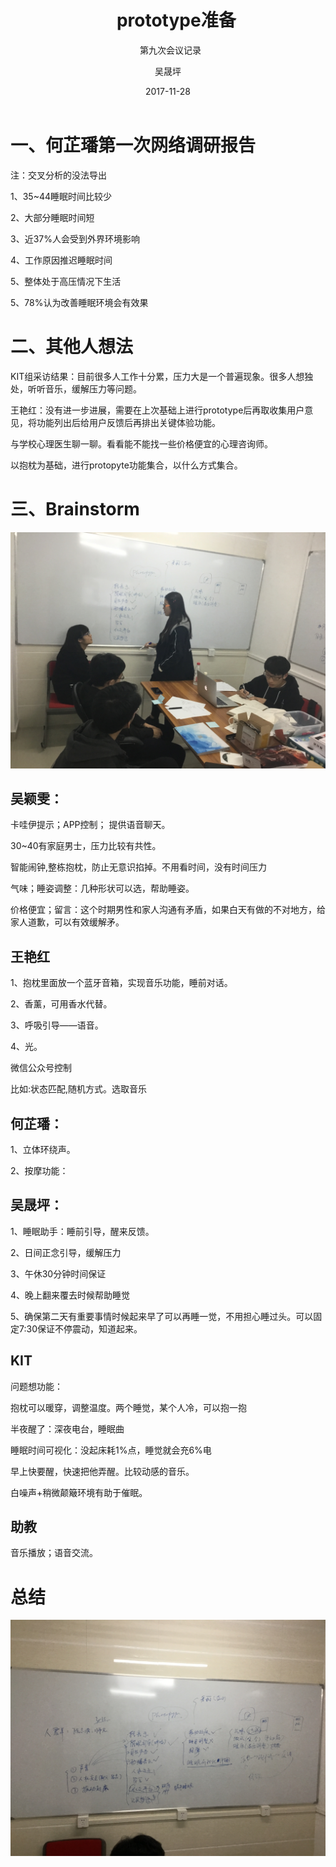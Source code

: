 ﻿---
layout:     post
title:      prototype准备
subtitle:   第九次会议记录
date:       2017-11-28
author:     吴晟坪
header-img: img/Meeting_Record_bg.png
catalog: true
tags:
    - 会议记录
---

# 一、何芷璠第一次网络调研报告


注：交叉分析的没法导出


1、35~44睡眠时间比较少<br>

2、大部分睡眠时间短<br>

3、近37%人会受到外界环境影响<br>

4、工作原因推迟睡眠时间<br>

5、整体处于高压情况下生活<br>

5、78%认为改善睡眠环境会有效果<br>

# 二、其他人想法


KIT组采访结果：目前很多人工作十分累，压力大是一个普遍现象。很多人想独处，听听音乐，缓解压力等问题。<br>

王艳红：没有进一步进展，需要在上次基础上进行prototype后再取收集用户意见，将功能列出后给用户反馈后再排出关键体验功能。<br>

与学校心理医生聊一聊。看看能不能找一些价格便宜的心理咨询师。<br>

以抱枕为基础，进行protopyte功能集合，以什么方式集合。<br>

# 三、Brainstorm


![](https://github.com/Design-Thinking/Design-Thinking.github.io/blob/master/img/meeting_Record/9-1.JPG?raw=true)<br>


## 吴颖雯：

卡哇伊提示；APP控制； 提供语音聊天。<br>

30~40有家庭男士，压力比较有共性。<br>

智能闹钟,整栋抱枕，防止无意识掐掉。不用看时间，没有时间压力<br>

气味；睡姿调整：几种形状可以选，帮助睡姿。<br>

价格便宜；留言：这个时期男性和家人沟通有矛盾，如果白天有做的不对地方，给家人道歉，可以有效缓解矛。<br>

## 王艳红

1、抱枕里面放一个蓝牙音箱，实现音乐功能，睡前对话。<br>

2、香薰，可用香水代替。<br>

3、呼吸引导——语音。<br>

4、光。<br>

微信公众号控制<br>

比如:状态匹配,随机方式。选取音乐<br>

## 何芷璠：

1、立体环绕声。<br>

2、按摩功能：<br>

## 吴晟坪：

1、睡眠助手：睡前引导，醒来反馈。<br>

2、日间正念引导，缓解压力<br>

3、午休30分钟时间保证<br>

4、晚上翻来覆去时候帮助睡觉<br>

5、确保第二天有重要事情时候起来早了可以再睡一觉，不用担心睡过头。可以固定7:30保证不停震动，知道起来。<br>

## KIT

问题想功能：

抱枕可以暖穿，调整温度。两个睡觉，某个人冷，可以抱一抱<br>

半夜醒了：深夜电台，睡眠曲<br>

睡眠时间可视化：没起床耗1%点，睡觉就会充6%电<br>

早上快要醒，快速把他弄醒。比较动感的音乐。<br>

白噪声+稍微颠簸环境有助于催眠。<br>

## 助教

音乐播放；语音交流。<br>

# 总结

![](https://github.com/Design-Thinking/Design-Thinking.github.io/blob/master/img/meeting_Record/9-2.JPG?raw=true)<br>
